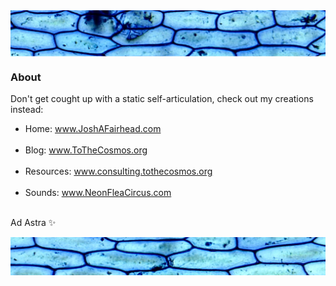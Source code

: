 <img align="center" src="https://github.com/Joshfairhead/Joshfairhead/blob/master/OnionBanner.png"/>


### About

Don't get cought up with a static self-articulation, check out my creations instead:

- Home: www.JoshAFairhead.com <br> </br>
- Blog: www.ToTheCosmos.org <br> </br>
- Resources: www.consulting.tothecosmos.org <br> </br>
- Sounds: www.NeonFleaCircus.com <br> </br>

Ad Astra ✨ 




<!--
**Joshfairhead/Joshfairhead** is a ✨ _special_ ✨ repository because its `README.md` (this file) appears on your GitHub profile.

Here are some ideas to get you started:

- 🔭 I’m currently working on ...
- 🌱 I’m currently learning ...
- 👯 I’m looking to collaborate on ...
- 🤔 I’m looking for help with ...
- 💬 Ask me about ...
- 📫 How to reach me: ...
- 😄 Pronouns: ...
- ⚡ Fun fact: ...
-->
<img align="center" src="https://github.com/Joshfairhead/Joshfairhead/blob/master/OnionBannerBottom.png"/>
